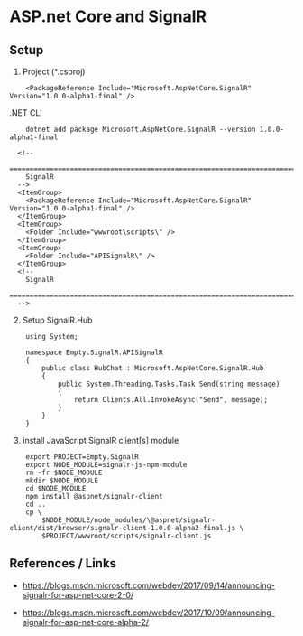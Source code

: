 # ASP.net Core and SignalR

## Setup

1.  Project (*.csproj)

```    
    <PackageReference Include="Microsoft.AspNetCore.SignalR" Version="1.0.0-alpha1-final" /> 
```

.NET CLI 

```
    dotnet add package Microsoft.AspNetCore.SignalR --version 1.0.0-alpha1-final 
```

```
  <!--
  =============================================================================================
    SignalR
  -->  
  <ItemGroup>
    <PackageReference Include="Microsoft.AspNetCore.SignalR" Version="1.0.0-alpha1-final" />
  </ItemGroup>
  <ItemGroup>
    <Folder Include="wwwroot\scripts\" />
  </ItemGroup>
  <ItemGroup>
    <Folder Include="APISignalR\" />
  </ItemGroup>
  <!--
    SignalR
  =============================================================================================
  -->  
```
2.  Setup SignalR.Hub


```
    using System;

    namespace Empty.SignalR.APISignalR
    {
        public class HubChat : Microsoft.AspNetCore.SignalR.Hub
        {
            public System.Threading.Tasks.Task Send(string message)
            {
                return Clients.All.InvokeAsync("Send", message);
            }
        }
    }
```

3.  install JavaScript SignalR client[s] module

```
    export PROJECT=Empty.SignalR
    export NODE_MODULE=signalr-js-npm-module
    rm -fr $NODE_MODULE
    mkdir $NODE_MODULE
    cd $NODE_MODULE
    npm install @aspnet/signalr-client
    cd ..
    cp \
        $NODE_MODULE/node_modules/\@aspnet/signalr-client/dist/browser/signalr-client-1.0.0-alpha2-final.js \
        $PROJECT/wwwroot/scripts/signalr-client.js 
```




## References / Links

*   https://blogs.msdn.microsoft.com/webdev/2017/09/14/announcing-signalr-for-asp-net-core-2-0/

*   https://blogs.msdn.microsoft.com/webdev/2017/10/09/announcing-signalr-for-asp-net-core-alpha-2/
